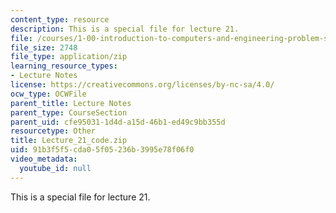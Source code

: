 ```yaml
---
content_type: resource
description: This is a special file for lecture 21.
file: /courses/1-00-introduction-to-computers-and-engineering-problem-solving-spring-2012/91b3f5f5cda05f05236b3995e78f06f0_Lecture_21_code.zip
file_size: 2748
file_type: application/zip
learning_resource_types:
- Lecture Notes
license: https://creativecommons.org/licenses/by-nc-sa/4.0/
ocw_type: OCWFile
parent_title: Lecture Notes
parent_type: CourseSection
parent_uid: cfe95031-1d4d-a15d-46b1-ed49c9bb355d
resourcetype: Other
title: Lecture_21_code.zip
uid: 91b3f5f5-cda0-5f05-236b-3995e78f06f0
video_metadata:
  youtube_id: null
---
```

This is a special file for lecture 21.